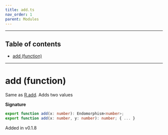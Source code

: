 ```yaml
---
title: add.ts
nav_order: 1
parent: Modules
---
```


---

<h2 class="text-delta">Table of contents</h2>

- [add (function)](#add-function)

---

# add (function)

Same as [R.add](https://ramdajs.com/docs/#add). Adds two values

**Signature**

```ts
export function add(x: number): Endomorphism<number>;
export function add(x: number, y: number): number; { ... }
```

Added in v0.1.8
